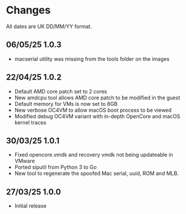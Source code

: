 # Changes

All dates are UK DD/MM/YY format.

## 06/05/25 1.0.3
* macserial utility was missing from the tools folder on the images

## 22/04/25 1.0.2
* Default AMD core patch set to 2 cores
* New amdcpu tool allows AMD core patch to be modified in the guest
* Default memory for VMs is now set to 8GB
* New verbose OC4VM to allow macOS boot process to be viewed
* Modified debug OC4VM variant with in-depth OpenCore and macOS kernel traces

## 30/03/25 1.0.1
* Fixed opencore.vmdk and recovery vmdk not being updateable in VMware
* Ported siputil from Python 3 to Go
* New tool to regenerate the spoofed Mac serial, uuid, ROM and MLB.

## 27/03/25 1.0.0
* Initial release
